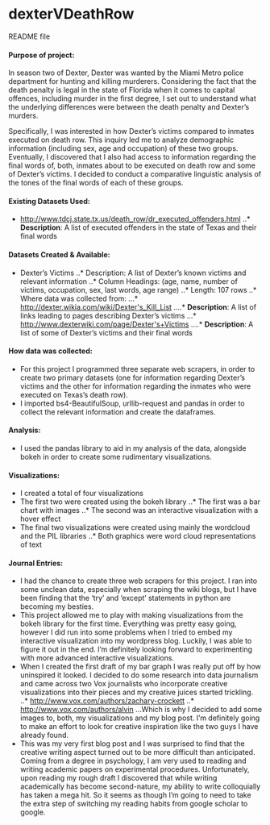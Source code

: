 # dexterVDeathRow

README file

#### Purpose of project:

In season two of Dexter, Dexter was wanted by the Miami Metro police department for hunting and killing murderers.  Considering the fact that the death penalty is legal in the state of Florida when it comes to capital offences, including murder in the first degree, I set out to understand what the underlying differences were between the death penalty and Dexter’s murders.

Specifically, I was interested in how Dexter’s victims compared to inmates executed on death row.  This inquiry led me to analyze demographic information (including sex, age and occupation) of these two groups.  Eventually, I discovered that I also had access to information regarding the final words of, both, inmates about to be executed on death row and some of Dexter’s victims.  I decided to conduct a comparative linguistic analysis of the tones of the final words of each of these groups.

#### Existing Datasets Used:
* http://www.tdcj.state.tx.us/death_row/dr_executed_offenders.html 
..* __Description__: A list of executed offenders in the state of Texas and their final words

#### Datasets Created & Available:
* Dexter’s Victims
..* Description: A list of Dexter’s known victims and relevant information
..* Column Headings: (age, name, number of victims, occupation, sex, last words, age range)
..* Length: 107 rows
..* Where data was collected from:
…* http://dexter.wikia.com/wiki/Dexter's_Kill_List 
….* __Description__: A list of links leading to pages describing Dexter’s victims
…* http://www.dexterwiki.com/page/Dexter's+Victims 
….* __Description__: A list of some of Dexter’s victims and their final words

#### How data was collected:
* For this project I programmed three separate web scrapers, in order to create two primary datasets (one for information regarding Dexter’s victims and the other for information regarding the inmates who were executed on Texas’s death row).
* I imported bs4-BeautifulSoup, urllib-request and pandas in order to collect the relevant information and create the dataframes.

#### Analysis:
* I used the pandas library to aid in my analysis of the data, alongside bokeh in order to create some rudimentary visualizations.

#### Visualizations:
* I created a total of four visualizations 
* The first two were created using the bokeh library
..* The first was a bar chart with images
..* The second was an interactive visualization with a hover effect
* The final two visualizations were created using mainly the wordcloud and the PIL libraries
..* Both graphics were word cloud representations of text

#### Journal Entries:
* I had the chance to create three web scrapers for this project.  I ran into some unclean data, especially when scraping the wiki blogs, but I have been finding that the ‘try’ and ‘except’ statements in python are becoming my besties.
* This project allowed me to play with making visualizations from the bokeh library for the first time.  Everything was pretty easy going, however I did run into some problems when I tried to embed my interactive visualization into my wordpress blog.  Luckily, I was able to figure it out in the end.  I’m definitely looking forward to experimenting with more advanced interactive visualizations.
* When I created the first draft of my bar graph I was really put off by how uninspired it looked.  I decided to do some research into data journalism and came across two Vox journalists who incorporate creative visualizations into their pieces and my creative juices started trickling.
..* http://www.vox.com/authors/zachary-crockett
..* http://www.vox.com/authors/alvin
…Which is why I decided to add some images to, both, my visualizations and my blog post.  I’m definitely going to make an effort to look for creative inspiration like the two guys I have already found.
* This was my very first blog post and I was surprised to find that the creative writing aspect turned out to be more difficult than anticipated.  Coming from a degree in psychology, I am very used to reading and writing academic papers on experimental procedures.  Unfortunately, upon reading my rough draft I discovered that while writing academically has become second-nature, my ability to write colloquially has taken a mega hit.  So it seems as though I’m going to need to take the extra step of switching my reading habits from google scholar to google. 	
